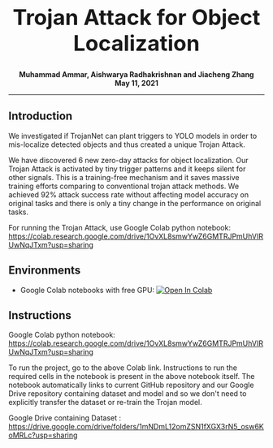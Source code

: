

<div align="center">
    <h1 style="font-size:300%;">Trojan  Attack  for  Object  Localization</h1>
    <h3 style="font-size:100%;">Muhammad Ammar, Aishwarya Radhakrishnan and Jiacheng Zhang <br>
    May 11, 2021</h3>
</div>
  
<hr>


## Introduction

We investigated if TrojanNet can plant triggers to YOLO  models in  order  to  mis-localize  detected objects and thus created a unique Trojan Attack.

We have discovered 6 new zero-day attacks for object localization. Our Trojan Attack is activated by tiny trigger patterns and it keeps silent for other signals. This is a training-free mechanism and it saves massive training efforts comparing to conventional trojan attack methods. We achieved 92% attack success rate without affecting model accuracy on original tasks and there is only a tiny change in the performance on original tasks.

For running the Trojan Attack, use Google Colab python notebook: https://colab.research.google.com/drive/1OvXL8smwYwZ6GMTRJPmUhVIRUwNqJTxm?usp=sharing




## Environments


- Google Colab notebooks with free GPU: <a href="https://colab.research.google.com/drive/1OvXL8smwYwZ6GMTRJPmUhVIRUwNqJTxm?usp=sharing"><img src="https://colab.research.google.com/assets/colab-badge.svg" alt="Open In Colab"></a> 


## Instructions

Google Colab python notebook:  https://colab.research.google.com/drive/1OvXL8smwYwZ6GMTRJPmUhVIRUwNqJTxm?usp=sharing

To run the project, go to the above Colab link. Instructions to run the required cells in the notebook is present in the above notebook itself.
The notebook automatically links to current GitHub repository and our Google Drive repository containing dataset and model and so we don't need to explicitly transfer the dataset or re-train the Trojan model.


Google Drive containing Dataset : https://drive.google.com/drive/folders/1mNDmL12omZSN1fXGX3rN5_osw6KoMRLc?usp=sharing
